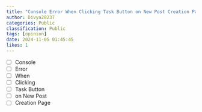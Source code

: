 ```yaml
---
title: "Console Error When Clicking Task Button on New Post Creation Page"
author: Divya28237
categories: Public
classification: Public
tags: [opinion]
date: 2024-11-05 01:45:45 
likes: 1
---
```


* [ ] Console 
* [ ] Error 
* [ ] When 
* [ ] Clicking 
* [ ] Task Button 
* [ ] on New Post
* [ ] Creation Page